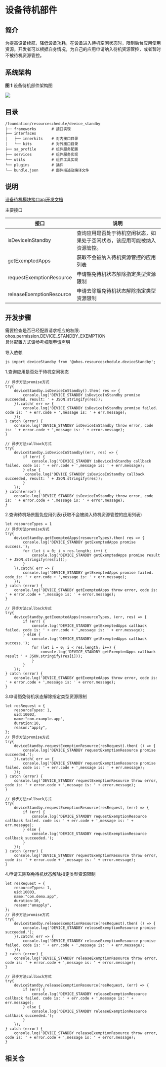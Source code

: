 # 设备待机部件
## 简介
为提高设备续航，降低设备功耗，在设备进入待机空闲状态时，限制后台应用使用资源。开发者可以根据自身情况，为自己的应用申请纳入待机资源管控，或者暂时不被待机资源管控。

## 系统架构

**图 1**  设备待机部件架构图


![](figures/zh-cn_image.png)

## 目录

```
/foundation/resourceschedule/device_standby
├── frameworks       # 接口实现
├── interfaces
│   ├── innerkits    # 对内接口目录
│   └── kits         # 对外接口目录
├── sa_profile       # 组件服务配置
├── services         # 组件服务实现
└── utils            # 组件工具实现
└── plugins          # 插件
└── bundle.json      # 部件描述及编译文件
```

## 说明
[设备待机模块接口api开发文档](https://gitee.com/openharmony/docs/blob/4b89700885537543d26e2dfc96b4dee15a544229/zh-cn/application-dev/reference/apis/js-apis-resourceschedule-deviceStandby.md)

主要接口

| 接口                       | 说明|
|--------------------------|---- |
| isDeviceInStandby        |  查询应用是否处于待机空闲状态，如果处于空闲状态，该应用可能被纳入资源管控。  |
| getExemptedApps          | 获取不会被纳入待机资源管控的应用列表   |
| requestExemptionResource |  申请豁免待机状态解除指定类型资源限制  |
| releaseExemptionResource |  申请去除豁免待机状态解除指定类型资源限制  |

## 开发步骤
需要检查是否已经配置请求相应的权限: ohos.permission.DEVICE_STANDBY_EXEMPTION
<br>
具体配置方式请参考[权限申请声明](../security/accesstoken-guidelines.md)

导入依赖

	js import deviceStandby from '@ohos.resourceschedule.deviceStandby';

1.查询应用是否处于待机空闲状态

	// 异步方法promise方式
	try{
    	deviceStandby.isDeviceInStandby().then( res => {
        	console.log('DEVICE_STANDBY isDeviceInStandby promise succeeded, result: ' + JSON.stringify(res));
    	}).catch( err => {
        	console.log('DEVICE_STANDBY isDeviceInStandby promise failed. code is: ' + err.code + ',message is: ' + err.message);
   	    });
	} catch (error) {
    	console.log('DEVICE_STANDBY isDeviceInStandby throw error, code is: ' + error.code + ',message is: ' + error.message);
	}

	// 异步方法callback方式
	try{
    	deviceStandby.isDeviceInStandby((err, res) => {
        	if (err) {
            	console.log('DEVICE_STANDBY isDeviceInStandby callback failed. code is: ' + err.code + ',message is: ' + err.message);
        	} else {
           	 console.log('DEVICE_STANDBY isDeviceInStandby callback succeeded, result: ' + JSON.stringify(res));
        	}
   	 	});
	} catch(error) {
    	console.log('DEVICE_STANDBY isDeviceInStandby throw error, code is: ' + error.code + ',message is: ' + error.message);
	}

2.查询待机场景豁免应用列表(获取不会被纳入待机资源管控的应用列表)

	let resourceTypes = 1
	// 异步方法promise方式
	try{
    	deviceStandby.getExemptedApps(resourceTypes).then( res => {
        	console.log('DEVICE_STANDBY getExemptedApps promise success.');
        	for (let i = 0; i < res.length; i++) {
            	console.log('DEVICE_STANDBY getExemptedApps promise result ' + JSON.stringify(res[i]));
        	}
    	}).catch( err => {
        	console.log('DEVICE_STANDBY getExemptedApps promise failed. code is: ' + err.code + ',message is: ' + err.message);
    	});
	} catch (error) {
    	console.log('DEVICE_STANDBY getExemptedApps throw error, code is: ' + error.code + ',message is: ' + error.message);
	}

	// 异步方法callback方式
	try{
    	deviceStandby.getExemptedApps(resourceTypes, (err, res) => {
       	 	if (err) {
           	 	console.log('DEVICE_STANDBY getExemptedApps callback failed. code is: ' + err.code + ',message is: ' + err.message);
        	} else {
            	console.log('DEVICE_STANDBY getExemptedApps callback success.');
        		for (let i = 0; i < res.length; i++) {
            		console.log('DEVICE_STANDBY getExemptedApps callback result ' + JSON.stringify(res[i]));
        		}
        	}
    	});
	} catch (error) {
    	console.log('DEVICE_STANDBY getExemptedApps throw error, code is: ' + error.code + ',message is: ' + error.message);
	}

3.申请豁免待机状态解除指定类型资源限制

	let resRequest = {
		resourceTypes: 1,
		uid:10003,
		name:"com.example.app",
		duration:10,
		reason:"apply",
	};
	// 异步方法promise方式
	try{
    	deviceStandby.requestExemptionResource(resRequest).then( () => {
        	console.log('DEVICE_STANDBY requestExemptionResource promise succeeded.');
    	}).catch( err => {
        	console.log('DEVICE_STANDBY requestExemptionResource promise failed. code is: ' + err.code + ',message is: ' + err.message);
    	});
	} catch (error) {
    	console.log('DEVICE_STANDBY requestExemptionResource throw error, code is: ' + error.code + ',message is: ' + error.message);
	}

	// 异步方法callback方式
	try{
    	deviceStandby.requestExemptionResource(resRequest, (err) => {
       	 	if (err) {
           	 	console.log('DEVICE_STANDBY requestExemptionResource callback failed. code is: ' + err.code + ',message is: ' + err.message);
        	} else {
            	console.log('DEVICE_STANDBY requestExemptionResource callback succeeded.');
        	}
    	});
	} catch (error) {
    	console.log('DEVICE_STANDBY requestExemptionResource throw error, code is: ' + error.code + ',message is: ' + error.message);
	}

4.申请去除豁免待机状态解除指定类型资源限制

	let resRequest = {
		resourceTypes: 1,
		uid:10003,
		name:"com.demo.app",
		duration:10,
		reason:"unapply",
	};
	// 异步方法promise方式
	try{
    	deviceStandby.releaseExemptionResource(resRequest).then( () => {
        	console.log('DEVICE_STANDBY releaseExemptionResource promise succeeded.');
    	}).catch( err => {
        	console.log('DEVICE_STANDBY releaseExemptionResource promise failed. code is: ' + err.code + ',message is: ' + err.message);
    	});
	} catch (error) {
    	console.log('DEVICE_STANDBY releaseExemptionResource throw error, code is: ' + error.code + ',message is: ' + error.message);
	}

	// 异步方法callback方式
	try{
    	deviceStandby.releaseExemptionResource(resRequest, (err) => {
       	 	if (err) {
           	 	console.log('DEVICE_STANDBY releaseExemptionResource callback failed. code is: ' + err.code + ',message is: ' + err.message);
        	} else {
            	console.log('DEVICE_STANDBY releaseExemptionResource callback succeeded.');
        	}
    	});
	} catch (error) {
    	console.log('DEVICE_STANDBY releaseExemptionResource throw error, code is: ' + error.code + ',message is: ' + error.message);
	}
## 相关仓


